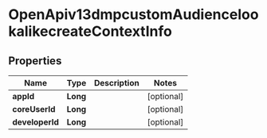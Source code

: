 # OpenApiv13dmpcustomAudiencelookalikecreateContextInfo

## Properties
Name | Type | Description | Notes
------------ | ------------- | ------------- | -------------
**appId** | **Long** |  |  [optional]
**coreUserId** | **Long** |  |  [optional]
**developerId** | **Long** |  |  [optional]
